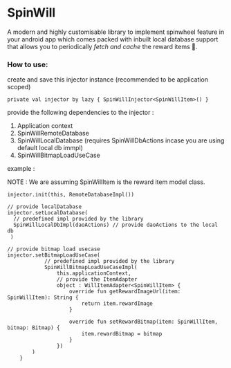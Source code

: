 # SpinWill

A modern and highly customisable library to implement spinwheel feature in your android app which comes packed with inbuilt local database support that allows you to periodically _fetch and cache_ the reward items 🎁.

### How to use: 

create and save this injector instance (recommended to be application scoped)

`private val injector by lazy {
        SpinWillInjector<SpinWillItem>()
    }`

provide the following dependencies to the injector : 
  1. Application context
  2. SpinWillRemoteDatabase
  3. SpinWillLocalDatabase (requires SpinWillDbActions incase you are using default local db immpl)
  4. SpinWillBitmapLoadUseCase
  
example : 

NOTE : We are assuming SpinWillItem is the reward item model class.

```
injector.init(this, RemoteDatabaseImpl())

// provide localDatabase
injector.setLocalDatabase(
  // predefined impl provided by the library
  SpinWillLocalDbImpl(daoActions) // provide daoActions to the local db
 )

// provide bitmap load usecase
injector.setBitmapLoadUseCase(
            // predefined impl provided by the library
            SpinWillBitmapLoadUseCaseImpl(
                this.applicationContext,
                // provide the ItemAdapter
                object : WillItemAdapter<SpinWillItem> {
                    override fun getRewardImageUrl(item: SpinWillItem): String {
                        return item.rewardImage
                    }

                    override fun setRewardBitmap(item: SpinWillItem, bitmap: Bitmap) {
                        item.rewardBitmap = bitmap
                    }
                })
        )
    }
```




